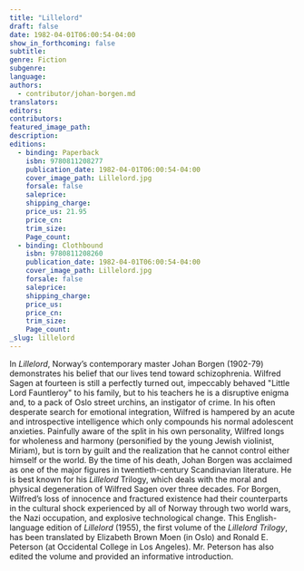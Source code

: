 ```yaml
---
title: "Lillelord"
draft: false
date: 1982-04-01T06:00:54-04:00
show_in_forthcoming: false
subtitle:
genre: Fiction
subgenre:
language:
authors:
  - contributor/johan-borgen.md
translators:
editors:
contributors:
featured_image_path:
description:
editions:
  - binding: Paperback
    isbn: 9780811208277
    publication_date: 1982-04-01T06:00:54-04:00
    cover_image_path: Lillelord.jpg
    forsale: false
    saleprice:
    shipping_charge:
    price_us: 21.95
    price_cn:
    trim_size:
    Page_count:
  - binding: Clothbound
    isbn: 9780811208260
    publication_date: 1982-04-01T06:00:54-04:00
    cover_image_path: Lillelord.jpg
    forsale: false
    saleprice:
    shipping_charge:
    price_us:
    price_cn:
    trim_size:
    Page_count:
_slug: lillelord
---
```


In _Lillelord_, Norway’s contemporary master Johan Borgen (1902-79) demonstrates his belief that our lives tend toward schizophrenia. Wilfred Sagen at fourteen is still a perfectly turned out, impeccably behaved "Little Lord Fauntleroy" to his family, but to his teachers he is a disruptive enigma and, to a pack of Oslo street urchins, an instigator of crime. In his often desperate search for emotional integration, Wilfred is hampered by an acute and introspective intelligence which only compounds his normal adolescent anxieties. Painfully aware of the split in his own personality, Wilfred longs for wholeness and harmony (personified by the young Jewish violinist, Miriam), but is torn by guilt and the realization that he cannot control either himself or the world. By the time of his death, Johan Borgen was acclaimed as one of the major figures in twentieth-century Scandinavian literature. He is best known for his _Lillelord_ Trilogy, which deals with the moral and physical degeneration of Wilfred Sagen over three decades. For Borgen, Wilfred’s loss of innocence and fractured existence had their counterparts in the cultural shock experienced by all of Norway through two world wars, the Nazi occupation, and explosive technological change. This English-language edition of _Lillelord_ (1955), the first volume of the _Lillelord Trilogy_, has been translated by Elizabeth Brown Moen (in Oslo) and Ronald E. Peterson (at Occidental College in Los Angeles). Mr. Peterson has also edited the volume and provided an informative introduction.

